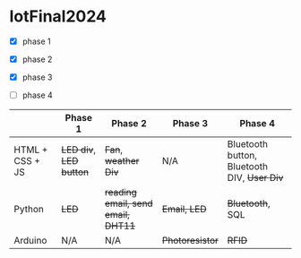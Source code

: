 # IotFinal2024

- [x] phase 1
- [x] phase 2
- [x] phase 3
- [ ] phase 4


|   | Phase 1  |  Phase 2  |  Phase 3  |   Phase 4 |
|---|---|---|---|---|
| HTML + CSS + JS   |  ~~LED div~~,  ~~LED button~~   |  ~~Fan~~, ~~weather Div~~ |  N/A   |  Bluetooth button, Bluetooth DIV, ~~User Div~~   |
|  Python | ~~LED~~  | ~~reading email, send email, DHT11~~  |  ~~Email, LED~~ | ~~Bluetooth~~, SQL |
| Arduino  |  N/A  |  N/A  | ~~Photoresistor~~  |  ~~RFID~~ |
